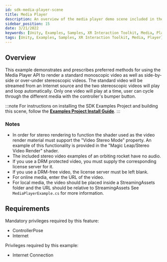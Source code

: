 ```yaml
---
id: sdk-media-player-scene
title: Media Player
description: An overview of the media player demo scene included in the Magic Leap 2 Examples Project, which uses Unity's XR Interaction Toolkit.
sidebar_position: 15
date: 3/21/2022
keywords: [Unity, Examples, Samples, XR Interaction Toolkit, Media, Player]
tags: [Unity, Examples, Samples, XR Interaction Toolkit, Media, Player]
---
```



## Overview

This example demonstrates and prescribes preferred methods for using the Media Player API to render a standard monoscopic video as well as side-by-side or over-under stereoscopic videos. The standard video will be streamed from an Internet source and the two stereoscopic videos will play and loop automatically. Only one video will play at a time, user can cycle through the different media with the controller's bumper button.

:::note
For instructions on installing the SDK Examples Project and building this scene, follow the [**Examples Project Install Guide**](/versioned_docs/version-22-May-2023/guides/unity/sdk-example-scenes/sdk-install-setup.md).
:::

### Notes

- In order for stereo rendering to function the shader used as the video render material must support the "Video Stereo Mode" property. An example of this functionality is provided in the "Magic Leap/Stereo Video Render" shader.
- The included stereo video examples of an orbiting rocket have no audio.
- If you use a DRM protected video, you must supply the corresponding license server for it.
- If you use a DRM-free video, the license server must be left blank.
- For online media, enter the URL of the video.
- For local media, the video should be placed inside a StreamingAssets folder and the URL should be relative to StreamingAssets
See `MediaPlayerExample.cs` for more information.

## Requirements

Mandatory privileges required by this feature:

- ControllerPose
- Internet

Privileges required by this example:

- Internet Connection

